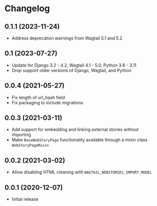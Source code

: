 Changelog
=========

0.1.1 (2023-11-24)
------------------

* Address deprecation warnings from Wagtail 5.1 and 5.2


0.1 (2023-07-27)
----------------

* Update for Django 3.2 - 4.2, Wagtail 4.1 - 5.0, Python 3.8 - 3.11
* Drop support older versions of Django, Wagtail, and Python


0.0.4 (2021-05-27)
------------------

* Fix length of url_hash field
* Fix packaging to include migrations


0.0.3 (2021-03-11)
------------------

* Add support for embedding and linking external stories without importing
* Make `BaseWebStoryPage` functionality available through a mixin class `WebStoryPageMixin`


0.0.2 (2021-03-02)
------------------

* Allow disabling HTML cleaning with `WAGTAIL_WEBSTORIES_IMPORT_MODEL`


0.0.1 (2020-12-07)
------------------

* Initial release
